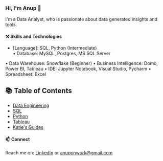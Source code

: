 
### Hi, I'm Anup 👋

I'm a Data Analyst, who is passionate about data generated insights and tools.

#### ⚒️ Skills and Technologies

- [Language]: SQL, Python (Intermediate)		
• Database: MySQL, Postgres, MS SQL Server

• Data Warehouse: Snowflake (Beginner)
• Business Intelligence: Domo, Power BI, Tableau
• IDE: Jupyter Notebook, Visual Studio, Pycharm
• Spreadsheet: Excel

## 📚 Table of Contents
- [Data Engineering](#data-engineering)
- [SQL](#sql)
- [Python](#python)
- [Tableau](#tableau)
- [Katie's Guides](#katies-guides)

#### 📫 Connect 
Reach me on: <a href="https://www.linkedin.com/in/anup-meshram/">LinkedIn</a> or anuponwork@gmail.com
